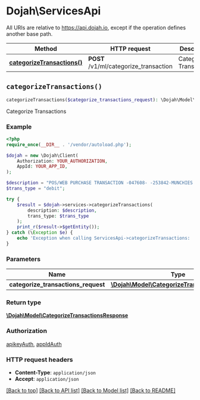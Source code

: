 # Dojah\ServicesApi

All URIs are relative to https://api.dojah.io, except if the operation defines another base path.

| Method | HTTP request | Description |
| ------------- | ------------- | ------------- |
| [**categorizeTransactions()**](ServicesApi.md#categorizeTransactions) | **POST** /v1/ml/categorize_transaction | Categorize Transactions |


## `categorizeTransactions()`

```php
categorizeTransactions($categorize_transactions_request): \Dojah\Model\CategorizeTransactionsResponse
```

Categorize Transactions

### Example

```php
<?php
require_once(__DIR__ . '/vendor/autoload.php');

$dojah = new \Dojah\Client(
    Authorization: YOUR_AUTHORIZATION,
    AppId: YOUR_APP_ID,
);

$description = "POS/WEB PURCHASE TRANSACTION -047608- -253842-MUNCHIES BY MOE OY OYNG";
$trans_type = "debit";

try {
    $result = $dojah->services->categorizeTransactions(
        description: $description, 
        trans_type: $trans_type
    );
    print_r($result->$getEntity());
} catch (\Exception $e) {
    echo 'Exception when calling ServicesApi->categorizeTransactions: ', $e->getMessage(), PHP_EOL;
}
```

### Parameters

| Name | Type | Description  | Notes |
| ------------- | ------------- | ------------- | ------------- |
| **categorize_transactions_request** | [**\Dojah\Model\CategorizeTransactionsRequest**](../Model/CategorizeTransactionsRequest.md)|  | [optional] |

### Return type

[**\Dojah\Model\CategorizeTransactionsResponse**](../Model/CategorizeTransactionsResponse.md)

### Authorization

[apikeyAuth](../../README.md#apikeyAuth), [appIdAuth](../../README.md#appIdAuth)

### HTTP request headers

- **Content-Type**: `application/json`
- **Accept**: `application/json`

[[Back to top]](#) [[Back to API list]](../../README.md#endpoints)
[[Back to Model list]](../../README.md#models)
[[Back to README]](../../README.md)
